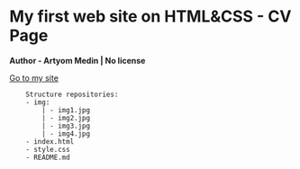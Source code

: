 # My first web site on HTML&CSS - CV Page

**Author - Artyom Medin | No license**

[Go to my site](https://mistyowl.github.io/page_wd1/)

```
    Structure repositories:
    - img:
        | - img1.jpg
        | - img2.jpg
        | - img3.jpg
        | - img4.jpg
    - index.html
    - style.css
    - README.md
```